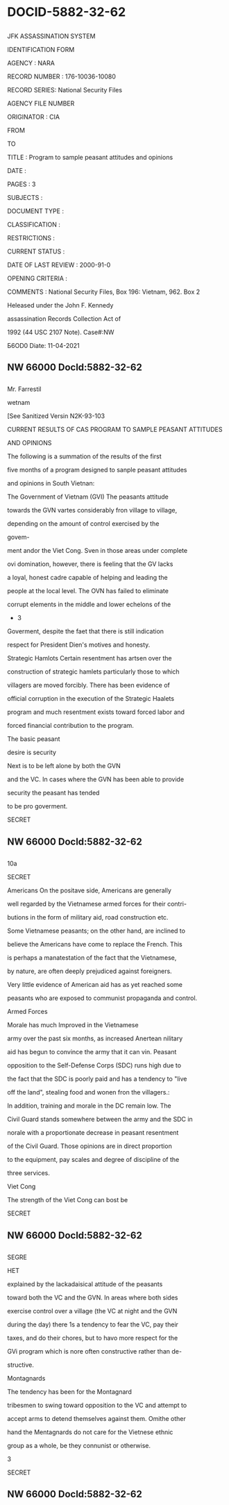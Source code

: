 # DOCID-5882-32-62

##
JFK ASSASSINATION SYSTEM

IDENTIFICATION FORM

AGENCY : NARA

RECORD NUMBER : 176-10036-10080

RECORD SERIES: National Security Files

AGENCY FILE NUMBER

ORIGINATOR : CIA

FROM

TO

TITLE : Program to sample peasant attitudes and opinions

DATE :

PAGES : 3

SUBJECTS :

DOCUMENT TYPE :

CLASSIFICATION :

RESTRICTIONS :

CURRENT STATUS :

DATE OF LAST REVIEW : 2000-91-0

OPENING CRITERIA :

COMMENTS : National Security Files, Box 196: Vietnam, 962. Box 2

Heleased under the John F. Kennedy

assassination Records Collection Act of

1992 (44 USC 2107 Note). Case#:NW

Б6OD0 Diate: 11-04-2021

NW 66000 Docld:5882-32-62
---

##
Mr. Farrestil

wetnam

[See Sanitized Versin N2K-93-103

CURRENT RESULTS OF CAS PROGRAM TO SAMPLE PEASANT ATTITUDES

AND OPINIONS

The following is a summation of the results of the first

five months of a program designed to sanple peasant attitudes

and opinions in South Vietnan:

The Government of Vietnam (GVI) The peasants attitude

towards the GVN vartes considerably fron village to village,

depending on the amount of control exercised by the

govem-

ment andor the Viet Cong. Sven in those areas under complete

ovi domination, however, there is feeling that the GV lacks

a loyal, honest cadre capable of helping and leading the

people at the local level. The OVN has failed to eliminate

corrupt elements in the middle and lower echelons of the

- 3

Goverment, despite the faet that there is still indication

respect for President Dien's motives and honesty.

Strategic Hamlots Certain resentment has artsen over the

construction of strategic hamlets particularly those to which

villagers are moved forcibly. There has been evidence of

official corruption in the execution of the Strategic Haalets

program and much resentment exists toward forced labor and

forced financial contribution to the program.

The basic peasant

desire is security

Next is to be left alone by both the GVN

and the VC. In cases where the GVN has been able to provide

security the peasant has tended

to be pro goverment.

SECRET

NW 66000 Docld:5882-32-62
---

##
10a

SECRET

Americans On the positave side, Americans are generally

well regarded by the Vietnamese armed forces for their contri-

butions in the form of military aid, road construction etc.

Some Vietnamese peasants; on the other hand, are inclined to

believe the Americans have come to replace the French. This

is perhaps a manatestation of the fact that the Vietnamese,

by nature, are often deeply prejudiced against foreigners.

Very little evidence of American aid has as yet reached some

peasants who are exposed to communist propaganda and control.

Armed Forces

Morale has much Improved in the Vietnamese

army over the past six months, as increased Anertean nilitary

aid has begun to convince the army that it can vin. Peasant

opposition to the Self-Defense Corps (SDC) runs high due to

the fact that the SDC is poorly paid and has a tendency to "live

off the land", stealing food and wonen fron the villagers.:

In addition, training and morale in the DC remain low. The

Civil Guard stands somewhere between the army and the SDC in

norale with a proportionate decrease in peasant resentment

of the Civil Guard. Those opinions are in direct proportion

to the equipment, pay scales and degree of discipline of the

three services.

Viet Cong

The strength of the Viet Cong can bost be

SECRET

NW 66000 Docld:5882-32-62
---

##
SEGRE

HET

explained by the lackadaisical attitude of the peasants

toward both the VC and the GVN. In areas where both sides

exercise control over a village (the VC at night and the GVN

during the day) there 1s a tendency to fear the VC, pay their

taxes, and do their chores, but to havo more respect for the

GVi program which is nore often constructive rather than de-

structive.

Montagnards

The tendency has been for the Montagnard

tribesmen to swing toward opposition to the VC and attempt to

accept arms to detend themselves against them. Omithe other

hand the Mentagnards do not care for the Vietnese ethnic

group as a whole, be they connunist or otherwise.

3

SECRET

NW 66000 Docld:5882-32-62
---

